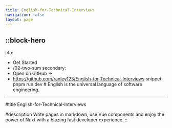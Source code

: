```yaml
---
title: English-for-Technical-Interviews
navigation: false
layout: page
---
```


::block-hero
---
cta:
  - Get Started
  - /02-two-sum
secondary:
  - Open on GitHub →
  - https://github.com/ranley123/English-for-Technical-Interviews
snippet: pnpm run dev # English is the universal language of software engineering.
---

#title
English-for-Technical-Interviews

#description
Write pages in markdown, use Vue components and enjoy the power of Nuxt with a blazing fast developer experience.
::
